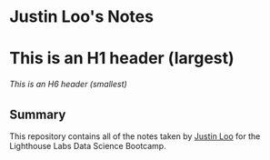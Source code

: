 # Justin Loo's Notes
# This is an H1 header (largest)
###### This is an H6 header (smallest)

## Summary 

This repository contains all of the notes taken by [Justin Loo](https://github.com/justinjustinjustinjustinjustin) for the Lighthouse Labs Data Science Bootcamp.